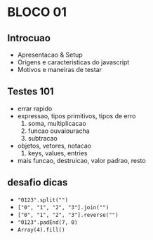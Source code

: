 # BLOCO 01

## Introcuao

- Apresentacao & Setup
- Origens e caracteristicas do javascript
- Motivos e maneiras de testar

## Testes 101

- errar rapido
- expressao, tipos primitivos, tipos de erro
  1. soma, multiplicacao
  2. funcao ouvaiouracha
  3. subtracao
- objetos, vetores, notacao
  1. keys, values, entries
- mais funcao, destruicao, valor padrao, resto

## desafio dicas

- `"0123".split("")`
- `["0", "1", "2", "3"].join("")`
- `["0", "1", "2", "3"].reverse("")`
- `"0123".padEnd(7, 0)`
- `Array(4).fill()`
